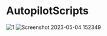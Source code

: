 # AutopilotScripts
![1](https://user-images.githubusercontent.com/6623804/235412923-83a113f8-dc1b-4caf-884a-100bfbbce9c8.png)
![Screenshot 2023-05-04 152349](https://user-images.githubusercontent.com/6623804/236217931-145c2b61-a815-490c-968e-d97015927223.png)
